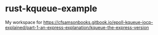 rust-kqueue-example
====================

My workspace for https://cfsamsonbooks.gitbook.io/epoll-kqueue-iocp-explained/part-1-an-express-explanation/kqueue-the-express-version
